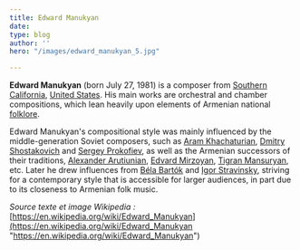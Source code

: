 ```yaml
---
title: Edward Manukyan
date: 
type: blog
author: ''
hero: "/images/edward_manukyan_5.jpg"

---
```

**Edward Manukyan** (born July 27, 1981) is a composer from [Southern California](https://en.wikipedia.org/wiki/Southern_California "Folklore"), [United States](https://en.wikipedia.org/wiki/United_States). His main works are orchestral and chamber compositions, which lean heavily upon elements of Armenian national [folklore](https://en.wikipedia.org/wiki/Folklore).

Edward Manukyan's compositional style was mainly influenced by the middle-generation Soviet composers, such as [Aram Khachaturian](https://en.wikipedia.org/wiki/Aram_Khachaturian "Aram Khachaturian"), [Dmitry Shostakovich](https://en.wikipedia.org/wiki/Dmitry_Shostakovich "Dmitry Shostakovich") and [Sergey Prokofiev](https://en.wikipedia.org/wiki/Sergey_Prokofiev "Sergey Prokofiev"), as well as the Armenian successors of their traditions, [Alexander Arutiunian](https://en.wikipedia.org/wiki/Alexander_Arutiunian "Alexander Arutiunian"), [Edvard Mirzoyan](https://en.wikipedia.org/wiki/Edvard_Mirzoyan "Edvard Mirzoyan"), [Tigran Mansuryan](https://en.wikipedia.org/wiki/Tigran_Mansuryan "Tigran Mansuryan"), etc. Later he drew influences from [Béla Bartók](https://en.wikipedia.org/wiki/B%C3%A9la_Bart%C3%B3k "Béla Bartók") and [Igor Stravinsky](https://en.wikipedia.org/wiki/Igor_Stravinsky "Igor Stravinsky"), striving for a contemporary style that is accessible for larger audiences, in part due to its closeness to Armenian folk music.

_Source texte et image Wikipedia :_ [https://en.wikipedia.org/wiki/Edward_Manukyan](https://en.wikipedia.org/wiki/Edward_Manukyan "https://en.wikipedia.org/wiki/Edward_Manukyan")